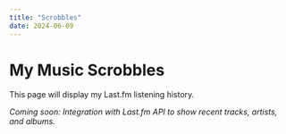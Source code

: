 ```yaml
---
title: "Scrobbles"
date: 2024-06-09
---
```


# My Music Scrobbles

This page will display my Last.fm listening history.

*Coming soon: Integration with Last.fm API to show recent tracks, artists, and albums.* 